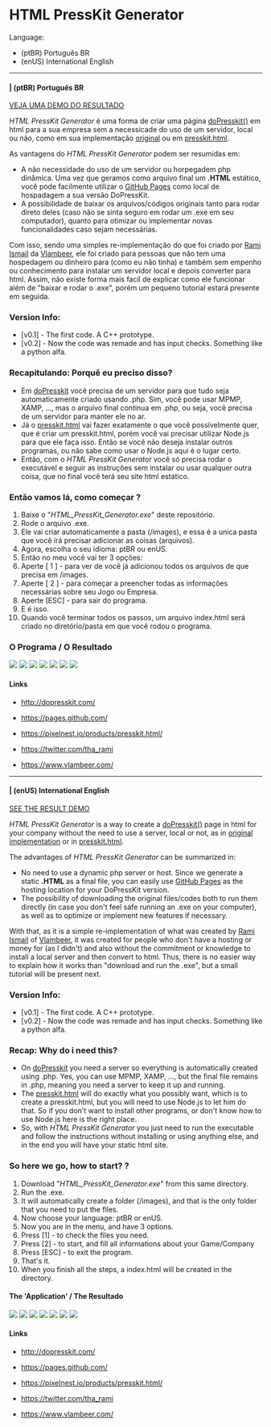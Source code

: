 # HTML PressKit Generator

Language:
- (ptBR) Português BR
- (enUS) International English
---

#### | (ptBR) Português BR

[VEJA UMA DEMO DO RESULTADO](http://www.andrejeller.com/HTML_PressKit_Generator/demo/)


_HTML PressKit Generator_ é uma forma de criar uma página [doPresskit()](http://dopresskit.com/) em html para a sua empresa sem a necessicade do uso de um servidor, local ou não, como em sua implementação [original](http://dopresskit.com/) ou em [presskit.html](https://pixelnest.io/products/presskit.html/).

As vantagens do _HTML PressKit Generator_ podem ser resumidas em:
- A não necessidade do uso de um servidor ou horpegadem php dinâmica.
Uma vez que geramos como arquivo final um **.HTML** estático, você pode facilmente utilizar o [GitHub Pages](https://pages.github.com/) como local de hospadagem a sua versão DoPressKit.
- A possibilidade de baixar os arquivos/códigos originais tanto para rodar direto deles (caso não se sinta seguro em rodar um .exe em seu computador), quanto para otimizar ou implementar novas funcionalidades caso sejam necessárias.

Com isso, sendo uma simples re-implementação do que foi criado por [Rami Ismail](https://twitter.com/tha_rami) da [Vlambeer](https://www.vlambeer.com/), ele foi criado para pessoas que não tem uma hospedagem ou dinheiro para (como eu não tinha) e também sem empenho ou conhecimento para instalar um servidor local e depois converter para html. 
Assim, não existe forma mais facil de explicar como ele funcionar além de "baixar e rodar o .exe", porém um pequeno tutorial estará presente em seguida. 
 
### Version Info:
- [v0.1] - The first code. A C++ prototype.
- [v0.2] - Now the code was remade and has input checks. Something like a python alfa.

### Recapitulando: Porquê eu preciso disso?
- Em [doPresskit](http://dopresskit.com/) você precisa de um servidor para que tudo seja automaticamente criado usando .php. Sim, você pode usar MPMP, XAMP, ..., mas o arquivo final continua em .php, ou seja, você precisa de um servidor para manter ele no ar.
- Já o [presskit.html](https://pixelnest.io/products/presskit.html/) vai fazer exatamente o que você possívelmente quer, que é criar um presskit.html, porém você vai precisar utilizar Node.js para que ele faça isso. Então se você não deseja instalar outros programas, ou não sabe como usar o Node.js aqui é o lugar certo.
- Então, com o _HTML PressKit Generator_ você só precisa rodar o executável e seguir as instruções sem instalar ou usar qualquer outra coisa, que no final você terá seu site html estático.

### Então vamos lá, como começar ?
1. Baixe o "_HTML_PressKit_Generator.exe_" deste repositório.
2. Rode o arquivo .exe.
3. Ele vai criar automaticamente a pasta (/images), e essa é a unica pasta que você irá precisar adicionar as coisas (arquivos). 
4. Agora, escolha o seu idioma: ptBR ou enUS.
5. Então no meu você vai ter 3 opções:
7. Aperte [ 1 ] - para ver de você já adicionou todos os arquivos de que precisa em /images.
8. Aperte [ 2 ] - para começar a preencher todas as informações necessárias sobre seu Jogo ou Empresa.
9. Aperte [ESC] - para sair do programa.
10. E é isso.
11. Quando você terminar todos os passos, um arquivo index.html será criado no diretório/pasta em que você rodou o programa.

### O Programa / O Resultado

![](./images/imgg_0.jpg) 
![](./images/imgg_1.jpg)
![](./images/imgg_2.jpg)
![](./images/imgg_3.jpg)
![](./images/imgg_4.jpg)
![](./images/imgg_5.jpg)
![](./images/imgg_6.jpg)

#### Links 
- http://dopresskit.com/
- https://pages.github.com/

- https://pixelnest.io/products/presskit.html/
- https://twitter.com/tha_rami
- https://www.vlambeer.com/

---
#### | (enUS) International English

[SEE THE RESULT DEMO](http://www.andrejeller.com/HTML_PressKit_Generator/demo/)

_HTML PressKit Generator_ is a way to create a [doPresskit()](http://dopresskit.com/) page in html for your company without the need to use a server, local or not, as in [original implementation](http://dopresskit.com/) or in [presskit.html](https://pixelnest.io/products/presskit.html/).

The advantages of _HTML PressKit Generator_ can be summarized in:
- No need to use a dynamic php server or host. Since we generate a static **.HTML** as a final file, you can easily use [GitHub Pages](https://pages.github.com/) as the hosting location for your DoPressKit version.
- The possibility of downloading the original files/codes both to run them directly (in case you don't feel safe running an .exe on your computer), as well as to optimize or implement new features if necessary.

With that, as it is a simple re-implementation of what was created by [Rami Ismail](https://twitter.com/tha_rami) of [Vlambeer](https://www.vlambeer.com/), it was created for people who don't have a hosting or money for (as I didn't) and also without the commitment or knowledge to install a local server and then convert to html.
Thus, there is no easier way to explain how it works than "download and run the .exe", but a small tutorial will be present next.

### Version Info:
- [v0.1] - The first code. A C++ prototype.
- [v0.2] - Now the code was remade and has input checks. Something like a python alfa.

### Recap: Why do i need this?
- On [doPresskit](http://dopresskit.com/) you need a server so everything is automatically created using .php. Yes, you can use MPMP, XAMP, ..., but the final file remains in .php, meaning you need a server to keep it up and running.
- The [presskit.html](https://pixelnest.io/products/presskit.html/) will do exactly what you possibly want, which is to create a presskit.html, but you will need to use Node.js to let him do that. So if you don't want to install other programs, or don't know how to use Node.js here is the right place.
- So, with _HTML PressKit Generator_ you just need to run the executable and follow the instructions without installing or using anything else, and in the end you will have your static html site.

### So here we go, how to start? ?
1. Download "_HTML_PressKit_Generator.exe_" from this same directory.
2. Run the .exe.
3. It will automatically create a folder (/images), and that is the only folder that you need to put the files.
4. Now choose your language: ptBR or enUS.
5. Now you are in the menu, and have 3 options.
6. Press [1] - to check the files you need.
7. Press [2] - to start, and fill all informations about your Game/Company
8. Press [ESC] - to exit the program.
9. That's it.
10. When you finish all the steps, a index.html will be created in the directory.

#### The 'Application' / The Resultado

![](./images/imgg_0.jpg) 
![](./images/imgg_1.jpg)
![](./images/imgg_2.jpg)
![](./images/imgg_3.jpg)
![](./images/imgg_4.jpg)
![](./images/imgg_5.jpg)
![](./images/imgg_6.jpg)

#### Links 
- http://dopresskit.com/
- https://pages.github.com/

- https://pixelnest.io/products/presskit.html/
- https://twitter.com/tha_rami
- https://www.vlambeer.com/
